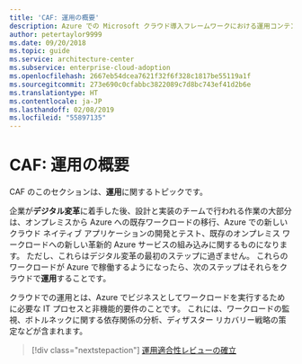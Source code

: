 ```yaml
---
title: 'CAF: 運用の概要'
description: Azure での Microsoft クラウド導入フレームワークにおける運用コンテンツの概要
author: petertaylor9999
ms.date: 09/20/2018
ms.topic: guide
ms.service: architecture-center
ms.subservice: enterprise-cloud-adoption
ms.openlocfilehash: 2667eb54dcea7621f32f6f328c1817be55119a1f
ms.sourcegitcommit: 273e690c0cfabbc3822089c7d8bc743ef41d2b6e
ms.translationtype: HT
ms.contentlocale: ja-JP
ms.lasthandoff: 02/08/2019
ms.locfileid: "55897135"
---
```

# <a name="caf-operations-overview"></a>CAF: 運用の概要

CAF のこのセクションは、**運用**に関するトピックです。

企業が**デジタル変革**に着手した後、設計と実装のチームで行われる作業の大部分は、オンプレミスから Azure への既存ワークロードの移行、Azure での新しいクラウド ネイティブ アプリケーションの開発とテスト、既存のオンプレミス ワークロードへの新しい革新的 Azure サービスの組み込みに関するものになります。 ただし、これらはデジタル変革の最初のステップに過ぎません。 これらのワークロードが Azure で稼働するようになったら、次のステップはそれらをクラウドで**運用**することです。

クラウドでの運用とは、Azure でビジネスとしてワークロードを実行するために必要な IT プロセスと非機能的要件のことです。 これには、ワークロードの監視、ボトルネックに関する依存関係の分析、ディザスター リカバリー戦略の策定などが含まれます。

> [!div class="nextstepaction"]
> [運用適合性レビューの確立](operational-fitness-review.md)
